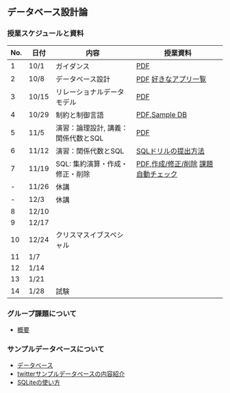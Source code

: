 ## データベース設計論

### 授業スケジュールと資料
|No.  | 日付 | 内容  |授業資料  |
|---|---|---|---|
|1  |10/1  |ガイダンス  | [PDF](1st.pdf) |
|2  |10/8  |データベース設計  |[PDF](2nd.pdf) [好きなアプリ一覧](favolite_applications.md)|
|3  |10/15 |リレーショナルデータモデル |[PDF](3rd.pdf) |
|4  |10/29 |制約と制御言語 |[PDF](4th.pdf),[Sample DB](twitter.db) |
|5  |11/5 |演習：論理設計, 講義：関係代数とSQL |[PDF](5th.pdf) |
|6  |11/12 |演習：関係代数とSQL |[SQLドリルの提出方法](SQLdrill_submit.pdf) |
|7  |11/19 |SQL: 集約演算・作成・修正・削除|[PDF](6th.pdf),[作成/修正/削除](create_delete_update_sql.pdf) [課題自動チェック](自動チェック.md)|
|-  |11/26 | 休講 | |
|-  |12/3  | 休講 | |
|8  |12/10 | | |
|9  |12/17 | | |
|10 |12/24 |クリスマスイブスペシャル | |
|11 |1/7   | | |
|12 |1/14  | | |
|13 |1/21  | | |
|14 |1/28  | 試験 | |

### グループ課題について
* [概要](groupwork.md)

### サンプルデータベースについて
* [データベース](twitter.db)
* [twitterサンプルデータベースの内容紹介](twitter_sample_db.pdf)
* [SQLiteの使い方](SQLite.pdf)
